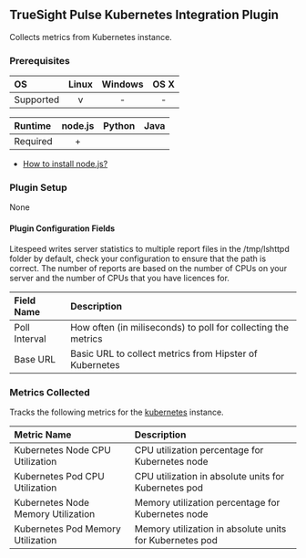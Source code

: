TrueSight Pulse Kubernetes Integration Plugin
-------------------------

Collects metrics from Kubernetes instance.

### Prerequisites

|     OS    | Linux | Windows | OS X |
|:----------|:-----:|:-------:|:----:|
| Supported |   v   |    -    |  -   |


|  Runtime | node.js | Python | Java |
|:---------|:-------:|:------:|:----:|
| Required |    +    |        |      |

- [How to install node.js?](https://help.truesight.bmc.com/hc/en-us/articles/202360701)

### Plugin Setup
None

#### Plugin Configuration Fields

Litespeed writes server statistics to multiple report files in the /tmp/lshttpd folder by default, check your configuration to ensure that the path is correct.  The number of reports are based on the number of CPUs on your server and the number of CPUs that you have licences for.

|Field Name     |Description                                                    |
|:--------------|:--------------------------------------------------------------|
|Poll Interval  |How often (in miliseconds) to poll for collecting the metrics  |
|Base URL       |Basic URL to collect metrics from Hipster of Kubernetes        |

### Metrics Collected

Tracks the following metrics for the [kubernetes](https://kubernetes.io/) instance.

|Metric Name                        |Description                                             |
|:----------------------------------|:-------------------------------------------------------|
|Kubernetes Node CPU Utilization    |CPU utilization percentage for Kubernetes node          |
|Kubernetes Pod CPU Utilization     |CPU utilization in absolute units for Kubernetes pod    |
|Kubernetes Node Memory Utilization |Memory utilization percentage for Kubernetes node       |
|Kubernetes Pod Memory Utilization  |Memory utilization in absolute units for Kubernetes pod |

